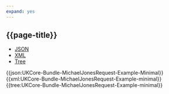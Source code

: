 ```yaml
---
expand: yes
---
```


## {{page-title}}

<div class="nhsd-!t-margin-bottom-6">
  <ul class="nav nav-tabs" role="tablist">
        <li role="presentation" class="active">
            <a href="#JSON-B-MJR-E-M" role="tab" data-toggle="tab">JSON</a>
        </li>
         <li role="presentation">
            <a href="#XML-B-MJR-E-M" role="tab" data-toggle="tab">XML</a>
        </li>
        <li role="presentation">
            <a href="#Tree-B-MJR-E-M" role="tab" data-toggle="tab">Tree</a>
        </li>
  </ul>
    
  <div class="tab-content snippet">
    <div id="JSON-B-MJR-E-M" role="tabpanel" class="tab-pane active">
{{json:UKCore-Bundle-MichaelJonesRequest-Example-Minimal}}
    </div>
    <div id="XML-B-MJR-E-M" role="tabpanel" class="tab-pane">
{{xml:UKCore-Bundle-MichaelJonesRequest-Example-minimal}}
    </div>
    <div id="Tree-B-MJR-E-M" role="tabpanel" class="tab-pane">
{{tree:UKCore-Bundle-MichaelJonesRequest-Example-minimal}}
    </div>
  </div>
</div>